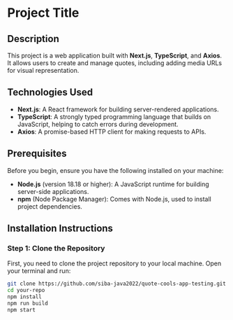 # Project Title

## Description
This project is a web application built with **Next.js**, **TypeScript**, and **Axios**. It allows users to create and manage quotes, including adding media URLs for visual representation. 

## Technologies Used
- **Next.js**: A React framework for building server-rendered applications.
- **TypeScript**: A strongly typed programming language that builds on JavaScript, helping to catch errors during development.
- **Axios**: A promise-based HTTP client for making requests to APIs.

## Prerequisites
Before you begin, ensure you have the following installed on your machine:
- **Node.js** (version 18.18 or higher): A JavaScript runtime for building server-side applications.
- **npm** (Node Package Manager): Comes with Node.js, used to install project dependencies.

## Installation Instructions

### Step 1: Clone the Repository
First, you need to clone the project repository to your local machine. Open your terminal and run:
```bash
git clone https://github.com/siba-java2022/quote-cools-app-testing.git
cd your-repo
npm install
npm run build
npm start
